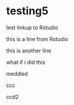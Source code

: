 # testing5
test linkup to Rstudio

this is a line from Rstudio

this is another line

what if i did this

meddled

ccc

ccd2
